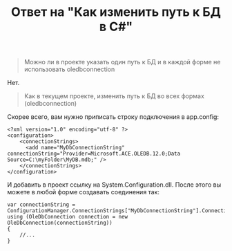 ﻿---
title: "Ответ на \"Как изменить путь к БД в C#\""
se.owner.user_id: 240512
se.owner.display_name: "MSDN.WhiteKnight"
se.owner.link: "https://ru.stackoverflow.com/users/240512/msdn-whiteknight"
se.answer_id: 936421
se.question_id: 935514
se.post_type: answer
se.is_accepted: False
---
<blockquote>
  <p>Можно ли в проекте указать один путь к БД и в каждой форме не использовать oledbconnection</p>
</blockquote>

<p>Нет.</p>

<blockquote>
  <p>Как в текущем проекте, изменить путь к БД во всех формах (oledbconnection)</p>
</blockquote>

<p>Скорее всего, вам нужно приписать строку подключения в app.config:</p>

<pre><code>&lt;?xml version="1.0" encoding="utf-8" ?&gt;  
&lt;configuration&gt;   
    &lt;connectionStrings&gt;  
      &lt;add name="MyDbConnectionString" connectionString="Provider=Microsoft.ACE.OLEDB.12.0;Data Source=C:\myFolder\MyDB.mdb;" /&gt;  
    &lt;/connectionStrings&gt;  
&lt;/configuration&gt;  
</code></pre>

<p>И добавить в проект ссылку на System.Configuration.dll. После этого вы можете в любой форме создавать соединения так:</p>

<pre><code>var connectionString = ConfigurationManager.ConnectionStrings["MyDbConnectionString"].ConnectionString;  
using (OleDbConnection connection = new OleDbConnection(connectionString)) 
{
    //...
}  
</code></pre>
